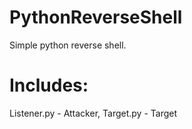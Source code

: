 # PythonReverseShell

Simple python reverse shell.

# Includes:
Listener.py - Attacker,
Target.py - Target

